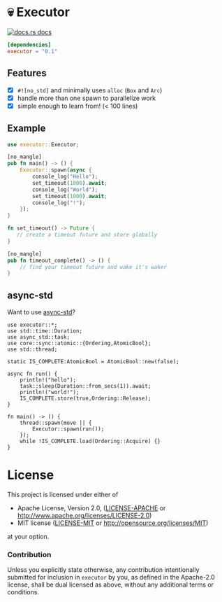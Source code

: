 # 💀 Executor

<a href="https://docs.rs/executor"><img src="https://img.shields.io/badge/docs-latest-blue.svg?style=flat-square" alt="docs.rs docs" /></a>

```toml
[dependencies]
executor = "0.1"
```
## Features
- [x] `#![no_std]` and minimally uses `alloc` (`Box` and `Arc`)
- [x] handle more than one spawn to parallelize work
- [x] simple enough to learn from! (< 100 lines)

## Example

```rust
use executor::Executor;

[no_mangle]
pub fn main() -> () {
    Executor::spawn(async {
        console_log("Hello");
        set_timeout(1000).await;
        console_log("World");
        set_timeout(1000).await;
        console_log("!");
    });
}

fn set_timeout() -> Future {
   // create a timeout future and store globally
}

[no_mangle]
pub fn timeout_complete() -> () {
    // find your timeout future and wake it's waker
}
```

## async-std

Want to use [async-std](https://async.rs/)?

```
use executor::*;
use std::time::Duration;
use async_std::task;
use core::sync::atomic::{Ordering,AtomicBool};
use std::thread;

static IS_COMPLETE:AtomicBool = AtomicBool::new(false);

async fn run() {
    println!("hello");
    task::sleep(Duration::from_secs(1)).await;
    println!("world!");
    IS_COMPLETE.store(true,Ordering::Release);
}

fn main() -> () {
    thread::spawn(move || {
        Executor::spawn(run());
    });
    while !IS_COMPLETE.load(Ordering::Acquire) {}
}
```

# License

This project is licensed under either of

 * Apache License, Version 2.0, ([LICENSE-APACHE](LICENSE-APACHE) or
   http://www.apache.org/licenses/LICENSE-2.0)
 * MIT license ([LICENSE-MIT](LICENSE-MIT) or
   http://opensource.org/licenses/MIT)

at your option.

### Contribution

Unless you explicitly state otherwise, any contribution intentionally submitted
for inclusion in `executor` by you, as defined in the Apache-2.0 license, shall be
dual licensed as above, without any additional terms or conditions.
